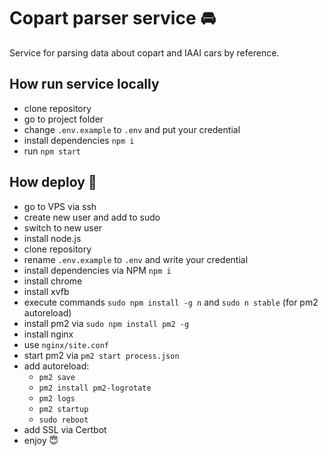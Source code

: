 # Copart parser service 🚘
Service for parsing data about copart and IAAI cars by reference.

## How run service locally
* clone repository
* go to project folder
* change `.env.example` to `.env` and put your credential
* install dependencies `npm i`
* run `npm start`

## How deploy 🏁
* go to VPS via ssh
* create new user and add to sudo
* switch to new user
* install node.js
* clone repository
* rename `.env.example` to `.env` and write your credential
* install dependencies via NPM `npm i`
* install chrome
* install xvfb
* execute commands `sudo npm install -g n` and `sudo n stable` (for pm2 autoreload)
* install pm2 via `sudo npm install pm2 -g`
* install nginx
* use `nginx/site.conf`
* start pm2 via `pm2 start process.json`
* add autoreload:
    * `pm2 save`
    * `pm2 install pm2-logrotate`
    * `pm2 logs`
    * `pm2 startup`
    * `sudo reboot`
* add SSL via Certbot
* enjoy 😇
